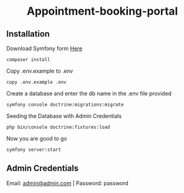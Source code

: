 <h1 align="center"> Appointment-booking-portal </h1>

## Installation 
Download Symfony form <a href="https://symfony.com/download">Here</a>

```
composer install
```
Copy .env.example to .env
```
copy .env.example .env
```
Create a database and enter the db name in the .env file provided
```
symfony console doctrine:migrations:migrate
```
Seeding the Database with Admin Credentials
```
php bin/console doctrine:fixtures:load
```
Now you are good to go
```
symfony server:start
```

## Admin Credentials
Email: admin@admin.com | Password: password
